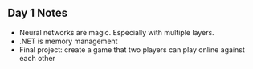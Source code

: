 ## Day 1 Notes

* Neural networks are magic. Especially with multiple layers.
* .NET is memory management
* Final project: create a game that two players can play online against each other